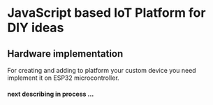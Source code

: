 # JavaScript based IoT Platform for DIY ideas

## Hardware implementation
For creating and adding to platform your custom device you need implement it on ESP32 microcontroller. 

#### next describing in process ...
